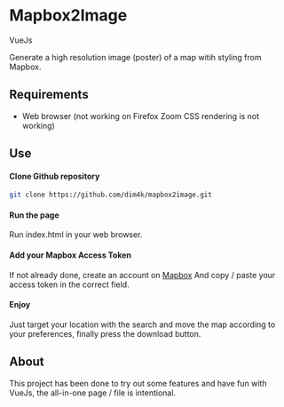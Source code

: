 Mapbox2Image
=====
<p>VueJs</p>
<p>Generate a high resolution image (poster) of a map witih styling from Mapbox.</p>

Requirements
----
* Web browser (not working on Firefox Zoom CSS rendering is not working)

Use
----

#### Clone Github repository
```sh
git clone https://github.com/dim4k/mapbox2image.git
```

#### Run the page
Run index.html in your web browser.

#### Add your Mapbox Access Token
If not already done, create an account on [Mapbox](https://www.mapbox.com/)
And copy / paste your access token in the correct field.

#### Enjoy
Just target your location with the search and move the map according to your preferences, finally press the download button.

About
----
This project has been done to try out some features and have fun with VueJs, the all-in-one page / file is intentional.
